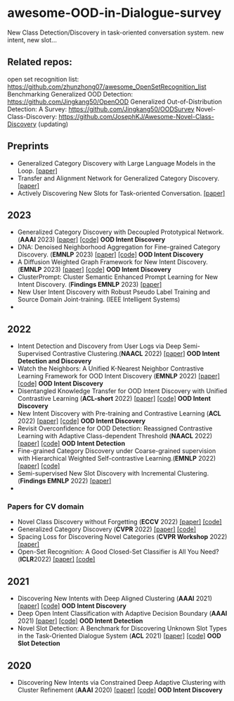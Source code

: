 # awesome-OOD-in-Dialogue-survey
New Class Detection/Discovery in task-oriented conversation system. new intent, new slot...

## Related repos:
open set recognition list: https://github.com/zhunzhong07/awesome_OpenSetRecognition_list
Benchmarking Generalized OOD Detection: https://github.com/Jingkang50/OpenOOD
Generalized Out-of-Distribution Detection: A Survey: https://github.com/Jingkang50/OODSurvey
Novel-Class-Discovery: https://github.com/JosephKJ/Awesome-Novel-Class-Discovery (updating)

## Preprints
- Generalized Category Discovery with Large Language Models in the Loop. [[paper]](https://arxiv.org/pdf/2312.10897)
- Transfer and Alignment Network for Generalized Category Discovery. [[paper]](https://arxiv.org/pdf/2312.16467)
- Actively Discovering New Slots for Task-oriented Conversation. [[paper]](https://arxiv.org/pdf/2305.04049)

## 2023
- Generalized Category Discovery with Decoupled Prototypical Network.(**AAAI** 2023) [[paper]](https://arxiv.org/pdf/2211.15115.pdf) [[code]](https://github.com/Lackel/DPN) **OOD Intent Discovery**
- DNA: Denoised Neighborhood Aggregation for Fine-grained Category Discovery. (**EMNLP** 2023)  [[paper]](https://arxiv.org/pdf/2310.10151) [[code]](https://github.com/Lackel/DNA) **OOD Intent Discovery**
- A Diffusion Weighted Graph Framework for New Intent Discovery. (**EMNLP** 2023)  [[paper]](https://arxiv.org/pdf/2310.15836) [[code]](https://github.com/yibai-shi/DWGF) **OOD Intent Discovery**
- ClusterPrompt: Cluster Semantic Enhanced Prompt Learning for New Intent Discovery. (**Findings EMNLP** 2023) [[paper]](https://aclanthology.org/2023.findings-emnlp.702.pdf)
- New User Intent Discovery with Robust Pseudo Label Training and Source Domain Joint-training. (IEEE Intelligent Systems)
- 

## 2022
- Intent Detection and Discovery from User Logs via Deep Semi-Supervised Contrastive Clustering.(**NAACL** 2022) [[paper]](https://aclanthology.org/2022.naacl-main.134.pdf) **OOD Intent Detection and Discovery**
- Watch the Neighbors: A Unified K-Nearest Neighbor Contrastive
Learning Framework for OOD Intent Discovery (**EMNLP** 2022) [[paper]](https://arxiv.org/pdf/2210.08909.pdf) [[code]](https://github.com/myt517/KCOD) **OOD Intent Discovery**
- Disentangled Knowledge Transfer for OOD Intent Discovery with Unified Contrastive Learning (**ACL-short** 2022) [[paper]](https://aclanthology.org/2022.acl-short.6.pdf) [[code]](https://github.com/myt517/DKT) **OOD Intent Discovery**
- New Intent Discovery with Pre-training and Contrastive Learning (**ACL** 2022) [[paper]](https://aclanthology.org/2022.acl-long.21.pdf) [[code]](https://github.com/zhang-yu-wei/MTP-CLNN) **OOD Intent Discovery**
- Revisit Overconfidence for OOD Detection: Reassigned Contrastive Learning with Adaptive Class-dependent Threshold (**NAACL** 2022) [[paper]](https://aclanthology.org/2022.naacl-main.307.pdf) [[code]](https://github.com/pris-nlp/NAACL2022-Reassigned_Contrastive_Learning_OOD) **OOD Intent Detection**
- Fine-grained Category Discovery under Coarse-grained supervision with Hierarchical Weighted Self-contrastive Learning.(**EMNLP** 2022) [[paper]](https://arxiv.org/pdf/2210.07733) [[code]](https://github.com/Lackel/Hierarchical_Weighted_SCL)
- Semi-supervised New Slot Discovery with Incremental Clustering. (**Findings EMNLP** 2022) [[paper]](https://aclanthology.org/2022.findings-emnlp.462.pdf)
- 

### **Papers for CV domain**
- Novel Class Discovery without Forgetting (**ECCV** 2022) [[paper]](https://arxiv.org/pdf/2207.10659.pdf) [[code]]()
- Generalized Category Discovery (**CVPR** 2022) [[paper]](https://arxiv.org/pdf/2201.02609.pdf) [[code]](https://github.com/sgvaze/generalized-category-discovery)
- Spacing Loss for Discovering Novel Categories (**CVPR Workshop** 2022) [[paper]](https://arxiv.org/pdf/2204.10595.pdf)
- Open-Set Recognition: A Good Closed-Set Classifier is All You Need? (**ICLR**2022) [[paper]](https://arxiv.org/pdf/2110.06207.pdf) [[code]](https://github.com/sgvaze/osr_closed_set_all_you_need)

## 2021
- Discovering New Intents with Deep Aligned Clustering (**AAAI** 2021) [[paper]](https://ojs.aaai.org/index.php/AAAI/article/view/17689) [[code]](https://github.com/thuiar/DeepAligned-Clustering) **OOD Intent Discovery**
- Deep Open Intent Classification with Adaptive Decision Boundary (**AAAI** 2021) [[paper]](https://www.aaai.org/AAAI21Papers/AAAI-9723.ZhangH.pdf) [[code]](https://github.com/hanleizhang/Adaptive-Decision-Boundary)  **OOD Intent Detection**
- Novel Slot Detection: A Benchmark for Discovering Unknown Slot Types in the Task-Oriented Dialogue System (**ACL** 2021) [[paper]](https://aclanthology.org/2021.acl-long.270.pdf) [[code]](https://github.com/ChestnutWYN/ACL2021-Novel-Slot-Detection)  **OOD Slot Detection**

## 2020
- Discovering New Intents via Constrained Deep Adaptive Clustering with Cluster Refinement (**AAAI** 2020) [[paper]](https://ojs.aaai.org/index.php/AAAI/article/view/6353) [[code]](https://github.com/thuiar/CDAC-plus) **OOD Intent Discovery**

